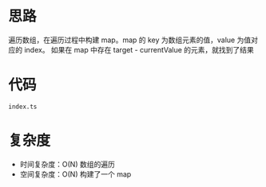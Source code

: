 # 思路

遍历数组，在遍历过程中构建 map。map 的 key 为数组元素的值，value 为值对应的 index。
如果在 map 中存在 target - currentValue 的元素，就找到了结果

# 代码

`index.ts`

# 复杂度

-   时间复杂度：O(N) 数组的遍历
-   空间复杂度：O(N) 构建了一个 map

